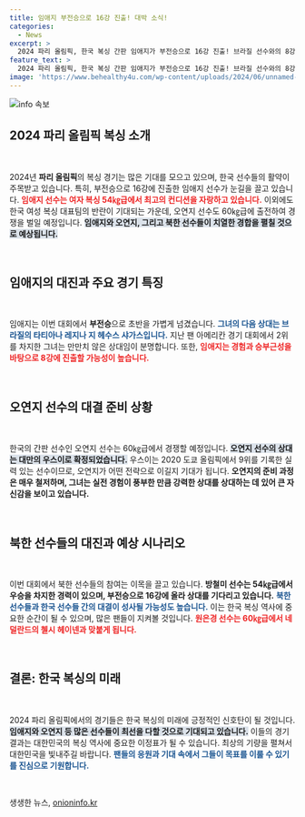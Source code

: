 ```yaml
---
title: 임애지 부전승으로 16강 진출! 대박 소식!
categories:
  - News
excerpt: >
  2024 파리 올림픽, 한국 복싱 간판 임애지가 부전승으로 16강 진출! 브라질 선수와의 8강 진출을 놓고 치열한 승부를 예고하며, 오연지도 대만의 우스이와 맞대결 준비 중!
feature_text: >
  2024 파리 올림픽, 한국 복싱 간판 임애지가 부전승으로 16강 진출! 브라질 선수와의 8강 진출을 놓고 치열한 승부를 예고하며, 오연지도 대만의 우스이와 맞대결 준비 중!
image: 'https://www.behealthy4u.com/wp-content/uploads/2024/06/unnamed-file.png'
---
```


<p><img src="https://www.behealthy4u.com/wp-content/uploads/2024/06/unnamed-file.png" alt="info 속보" /></p>

<h2 data-ke-size="size26">2024 파리 올림픽 복싱 소개</h2>

<p data-ke-size="size16">&nbsp;</p>

<p>2024년 <b>파리 올림픽</b>의 복싱 경기는 많은 기대를 모으고 있으며, 한국 선수들의 활약이 주목받고 있습니다. 특히, 부전승으로 16강에 진출한 임애지 선수가 눈길을 끌고 있습니다. <b><span style="color: #ee2323;">임애지 선수는 여자 복싱 54㎏급에서 최고의 컨디션을 자랑하고 있습니다.</span></b> 이외에도 한국 여성 복싱 대표팀의 반란이 기대되는 가운데, 오연지 선수도 60㎏급에 출전하여 경쟁을 벌일 예정입니다. <b><span style="background-color: #21538527;">임애지와 오연지, 그리고 북한 선수들이 치열한 경합을 펼칠 것으로 예상됩니다.</span></b> </p>

<p data-ke-size="size16">&nbsp;</p>

<h2 data-ke-size="size26">임애지의 대진과 주요 경기 특징</h2>

<p data-ke-size="size16">&nbsp;</p>

<p>임애지는 이번 대회에서 <b>부전승</b>으로 초반을 가볍게 넘겼습니다. <b><span style="color: #1a5490;">그녀의 다음 상대는 브라질의 타티아나 레지나 지 헤수스 샤가스입니다.</span></b> 지난 팬 아메리칸 경기 대회에서 2위를 차지한 그녀는 만만치 않은 상대임이 분명합니다. 또한, <b><span style="color: #ee2323;">임애지는 경험과 승부근성을 바탕으로 8강에 진출할 가능성이 높습니다.</span></b> </p>

<p data-ke-size="size16">&nbsp;</p>

<h2 data-ke-size="size26">오연지 선수의 대결 준비 상황</h2>

<p data-ke-size="size16">&nbsp;</p>

<p>한국의 간판 선수인 오연지 선수는 60㎏급에서 경쟁할 예정입니다. <b><span style="background-color: #21538527;">오연지 선수의 상대는 대만의 우스이로 확정되었습니다.</span></b> 우스이는 2020 도쿄 올림픽에서 9위를 기록한 실력 있는 선수이므로, 오연지가 어떤 전략으로 이길지 기대가 됩니다. <b>오연지의 준비 과정은 매우 철저하며, 그녀는 실전 경험이 풍부한 만큼 강력한 상대를 상대하는 데 있어 큰 자신감을 보이고 있습니다.</b></p>

<p data-ke-size="size16">&nbsp;</p>

<h2 data-ke-size="size26">북한 선수들의 대진과 예상 시나리오</h2>

<p data-ke-size="size16">&nbsp;</p>

<p>이번 대회에서 북한 선수들의 참여는 이목을 끌고 있습니다. <b>방철미 선수는 54㎏급에서 우승을 차지한 경력이 있으며, 부전승으로 16강에 올라 상대를 기다리고 있습니다.</b> <b><span style="color: #1a5490;">북한 선수들과 한국 선수들 간의 대결이 성사될 가능성도 높습니다.</span></b> 이는 한국 복싱 역사에 중요한 순간이 될 수 있으며, 많은 팬들이 지켜볼 것입니다. <b><span style="color: #ee2323;">원은경 선수는 60㎏급에서 네덜란드의 첼시 헤이넨과 맞붙게 됩니다.</span></b></p>

<p data-ke-size="size16">&nbsp;</p>

<h2 data-ke-size="size26">결론: 한국 복싱의 미래</h2>

<p data-ke-size="size16">&nbsp;</p>

<p>2024 파리 올림픽에서의 경기들은 한국 복싱의 미래에 긍정적인 신호탄이 될 것입니다. <b><span style="background-color: #21538527;">임애지와 오연지 등 많은 선수들이 최선을 다할 것으로 기대되고 있습니다.</span></b> 이들의 경기 결과는 대한민국의 복싱 역사에 중요한 이정표가 될 수 있습니다. 최상의 기량을 펼쳐서 대한민국을 빛내주길 바랍니다. <b><span style="color: #1a5490;">팬들의 응원과 기대 속에서 그들이 목표를 이룰 수 있기를 진심으로 기원합니다.</span></b> </p>

<p data-ke-size="size16">&nbsp;</p>
생생한 뉴스, <a href="https://onioninfo.kr" rel="dofollow">onioninfo.kr</a>



